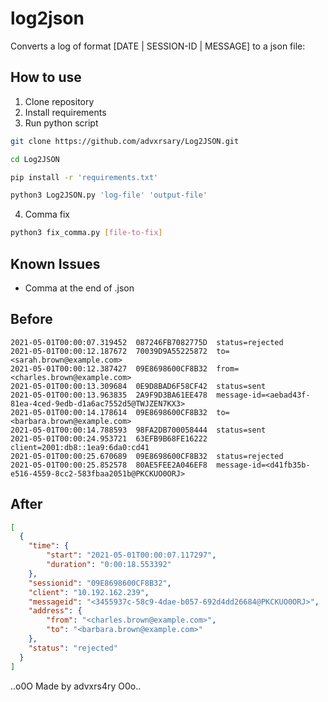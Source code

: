 # log2json
Converts a log of format [DATE | SESSION-ID | MESSAGE] to a json file:

## How to use

1. Clone repository
2. Install requirements 
3. Run python script

```bash
git clone https://github.com/advxrsary/Log2JSON.git

cd Log2JSON

pip install -r 'requirements.txt'

python3 Log2JSON.py 'log-file' 'output-file'
```
4. Comma fix
```bash
python3 fix_comma.py [file-to-fix]
```

## Known Issues
+ Comma at the end of .json

## Before
```ls
2021-05-01T00:00:07.319452  087246FB7082775D  status=rejected
2021-05-01T00:00:12.187672  70039D9A55225872  to=<sarah.brown@example.com>
2021-05-01T00:00:12.387427  09E8698600CF8B32  from=<charles.brown@example.com>
2021-05-01T00:00:13.309684  0E9D8BAD6F58CF42  status=sent
2021-05-01T00:00:13.963835  2A9F9D3BA61EE478  message-id=<aebad43f-81ea-4ced-9edb-d1a6ac7552d5@TWJZEN7KX3>
2021-05-01T00:00:14.178614  09E8698600CF8B32  to=<barbara.brown@example.com>
2021-05-01T00:00:14.788593  98FA2DB700058444  status=sent
2021-05-01T00:00:24.953721  63EFB9B68FE16222  client=2001:db8::1ea9:6da0:cd41
2021-05-01T00:00:25.670689  09E8698600CF8B32  status=rejected
2021-05-01T00:00:25.852578  80AE5FEE2A046EF8  message-id=<d41fb35b-e516-4559-8cc2-583fbaa2051b@PKCKUO0ORJ>
```
## After
```json
[
  {
    "time": {
        "start": "2021-05-01T00:00:07.117297",
        "duration": "0:00:18.553392"
    },
    "sessionid": "09E8698600CF8B32",
    "client": "10.192.162.239",
    "messageid": "<3455937c-58c9-4dae-b057-692d4dd26684@PKCKUO0ORJ>",
    "address": {
        "from": "<charles.brown@example.com>",
        "to": "<barbara.brown@example.com>"
    },
    "status": "rejected"
  }
]
```


..o0O Made by advxrs4ry O0o..
